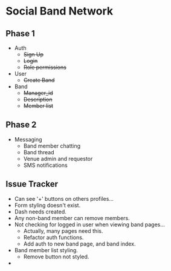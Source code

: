 # Social Band Network

## Phase 1

- Auth
  - ~~Sign Up~~
  - ~~Login~~
  - ~~Role permissions~~
- User
  - ~~Create Band~~
- Band
  - ~~Manager_id~~
  - ~~Description~~
  - ~~Member list~~

## Phase 2

- Messaging
  - Band member chatting
  - Band thread
  - Venue admin and requestor
  - SMS notifications

## Issue Tracker

- Can see '+' buttons on others profiles…
- Form styling doesn't exist.
- Dash needs created.
- Any non-band member can remove members.
- Not checking for logged in user when viewing band pages…
  - Actually, many pages need this.
  - Refactor auth functions.
  - Add auth to new band page, and band index.
- Band member list styling.
  - Remove button not styled.
- 